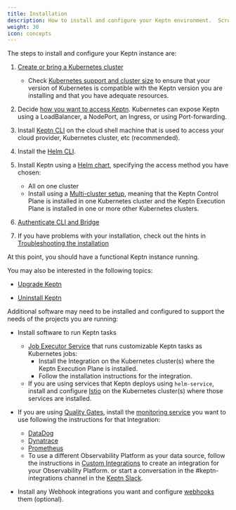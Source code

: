 ```yaml
---
title: Installation
description: How to install and configure your Keptn environment.  Scroll down for a reference list of tasks.
weight: 30
icon: concepts
---
```


The steps to install and configure your Keptn instance are:

1. [Create or bring a Kubernetes cluster](k8s)
    * Check [Kubernetes support and cluster size](k8s-support)
    to ensure that your version of Kubernetes is compatible
    with the Keptn version you are installing
    and that you have adequate resources.

2. Decide [how you want to access Keptn](access).
   Kubernetes can expose Keptn using a LoadBalancer, a NodePort, an Ingress,
   or using Port-forwarding.

3. Install [Keptn CLI](cli-install) on the cloud shell machine
   that is used to access your cloud provider, Kubernetes cluster, etc (recommended).

4. Install the [Helm CLI](https://helm.sh).

5. Install Keptn using a [Helm chart](helm-install),
   specifying the access method you have chosen:
    * All on one cluster
    * Install using a [Multi-cluster setup](multi-cluster),
    meaning that the Keptn Control Plane is installed in one Kubernetes cluster
    and the Keptn Execution Plane is installed in one or more other Kubernetes clusters.

5. [Authenticate CLI and Bridge](authenticate-cli-bridge)

6. If you have problems with your installation,
   check out the hints in [Troubleshooting the installation](troubleshooting)

At this point, you should have a functional Keptn instance running.

You may also be interested in the following topics:

* [Upgrade Keptn](upgrade)

* [Uninstall Keptn](uninstall)

Additional software may need to be installed and configured
to support the needs of the projects you are running:

* Install software to run Keptn tasks
    * [Job Executor Service](https://artifacthub.io/packages/keptn/keptn-integrations/job-executor-service)
     that runs customizable Keptn tasks as Kubernetes jobs:
        * Install the Integration on the Kubernetes cluster(s)
        where the Keptn Execution Plane is installed.
        * Follow the installation instructions for the integration.
    * If you are using services that Keptn deploys using `helm-service`,
      install and configure [Istio](istio) on the Kubernetes cluster(s)
      where those services are installed.

* If you are using [Quality Gates](../concepts/quality_gates),
   install the [monitoring service](monitoring) you want to use
   following the instructions for that Integration:
   * [DataDog](https://artifacthub.io/packages/keptn/keptn-integrations/datadog-service)
   * [Dynatrace](https://artifacthub.io/packages/keptn/keptn-integrations/dynatrace-service)
   * [Prometheus](https://artifacthub.io/packages/keptn/keptn-integrations/prometheus-service)
   * To use a different Observability Platform as your data source,
   follow the instructions in [Custom Integrations](../0.18.x/integrations)
   to create an integration for your Observability Platform.
   or start a conversation in the #keptn-integrations channel in the [Keptn Slack](https://keptn.slack.com).

* Install any Webhook integrations you want
   and configure [webhooks](webhook_service) them (optional).
